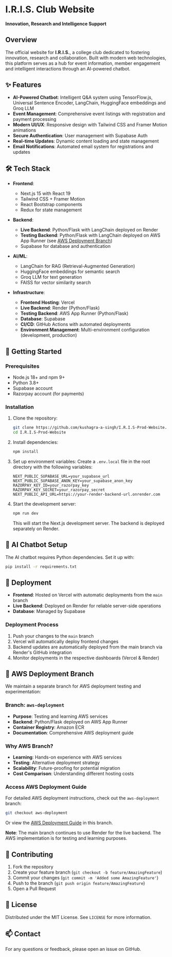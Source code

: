 # I.R.I.S. Club Website  
**Innovation, Research and Intelligence Support**

## Overview  
The official website for **I.R.I.S.**, a college club dedicated to fostering innovation, research and collaboration. Built with modern web technologies, this platform serves as a hub for event information, member engagement and intelligent interactions through an AI-powered chatbot.

## ✨ Features  
- **AI-Powered Chatbot**: Intelligent Q&A system using TensorFlow.js, Universal Sentence Encoder, LangChain, HuggingFace embeddings and Groq LLM
- **Event Management**: Comprehensive event listings with registration and payment processing  
- **Modern UI/UX**: Responsive design with Tailwind CSS and Framer Motion animations  
- **Secure Authentication**: User management with Supabase Auth  
- **Real-time Updates**: Dynamic content loading and state management  
- **Email Notifications**: Automated email system for registrations and updates

## 🛠️ Tech Stack  
- **Frontend**: 
  - Next.js 15 with React 19
  - Tailwind CSS + Framer Motion
  - React Bootstrap components
  - Redux for state management

- **Backend**:
  - **Live Backend**: Python/Flask with LangChain deployed on Render
  - **Testing Backend**: Python/Flask with LangChain deployed on AWS App Runner (see [AWS Deployment Branch](https://github.com/kushagra-a-singh/I.R.I.S-Prod-Website/tree/aws-deployment))
  - Supabase for database and authentication

- **AI/ML**:
  - LangChain for RAG (Retrieval-Augmented Generation)
  - HuggingFace embeddings for semantic search
  - Groq LLM for text generation
  - FAISS for vector similarity search

- **Infrastructure**:
  - **Frontend Hosting**: Vercel
  - **Live Backend**: Render (Python/Flask)
  - **Testing Backend**: AWS App Runner (Python/Flask)
  - **Database**: Supabase
  - **CI/CD**: GitHub Actions with automated deployments
  - **Environment Management**: Multi-environment configuration (development, production)

## 🚀 Getting Started

### Prerequisites
- Node.js 18+ and npm 9+
- Python 3.8+
- Supabase account
- Razorpay account (for payments)

### Installation
1. Clone the repository:
   ```bash
   git clone https://github.com/kushagra-a-singh/I.R.I.S-Prod-Website.git
   cd I.R.I.S-Prod-Website
   ```

2. Install dependencies:
   ```bash
   npm install
   ```

3. Set up environment variables:
   Create a `.env.local` file in the root directory with the following variables:
   ```env
   NEXT_PUBLIC_SUPABASE_URL=your_supabase_url
   NEXT_PUBLIC_SUPABASE_ANON_KEY=your_supabase_anon_key
   RAZORPAY_KEY_ID=your_razorpay_key
   RAZORPAY_KEY_SECRET=your_razorpay_secret
   NEXT_PUBLIC_API_URL=https://your-render-backend-url.onrender.com
   ```

4. Start the development server:
   ```bash
   npm run dev
   ```
   This will start the Next.js development server. The backend is deployed separately on Render.

## 🤖 AI Chatbot Setup
The AI chatbot requires Python dependencies. Set it up with:

```bash
pip install -r requirements.txt  
```

## 🚀 Deployment
- **Frontend**: Hosted on Vercel with automatic deployments from the `main` branch
- **Live Backend**: Deployed on Render for reliable server-side operations
- **Database**: Managed by Supabase

### Deployment Process
1. Push your changes to the `main` branch
2. Vercel will automatically deploy frontend changes
3. Backend updates are automatically deployed from the main branch via Render's GitHub integration
4. Monitor deployments in the respective dashboards (Vercel & Render)

## 🔧 AWS Deployment Branch

We maintain a separate branch for AWS deployment testing and experimentation:

### Branch: `aws-deployment`
- **Purpose**: Testing and learning AWS services
- **Backend**: Python/Flask deployed on AWS App Runner
- **Container Registry**: Amazon ECR
- **Documentation**: Comprehensive AWS deployment guide

### Why AWS Branch?
- **Learning**: Hands-on experience with AWS services
- **Testing**: Alternative deployment strategy
- **Scalability**: Future-proofing for potential migration
- **Cost Comparison**: Understanding different hosting costs

### Access AWS Deployment Guide
For detailed AWS deployment instructions, check out the `aws-deployment` branch:
```bash
git checkout aws-deployment
```
Or view the [AWS Deployment Guide](https://github.com/kushagra-a-singh/I.R.I.S-Prod-Website/blob/aws-deployment/AWS_APP_RUNNER_README.md) in this branch.

**Note**: The main branch continues to use Render for the live backend. The AWS implementation is for testing and learning purposes.

## 🤝 Contributing
1. Fork the repository
2. Create your feature branch (`git checkout -b feature/AmazingFeature`)
3. Commit your changes (`git commit -m 'Added some AmazingFeature'`)
4. Push to the branch (`git push origin feature/AmazingFeature`)
5. Open a Pull Request

## 📄 License
Distributed under the MIT License. See `LICENSE` for more information.

## 📫 Contact
For any questions or feedback, please open an issue on GitHub.
